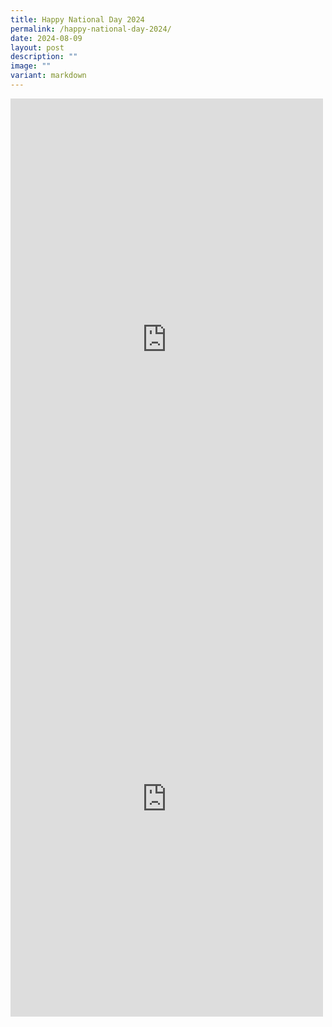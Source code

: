 ```yaml
---
title: Happy National Day 2024
permalink: /happy-national-day-2024/
date: 2024-08-09
layout: post
description: ""
image: ""
variant: markdown
---
```

<iframe allow="autoplay; clipboard-write; encrypted-media; picture-in-picture; web-share" allowfullscreen="true" frameborder="0" scrolling="no" style="border:none;overflow:hidden" height="772" width="500" src="https://www.facebook.com/plugins/post.php?href=https%3A%2F%2Fwww.facebook.com%2Falpshealthcaresupplychain%2Fposts%2Fpfbid0AN57VsBu7F26Fge5chA4AybX8iwZ4PYGHvFuHqVnXE4Ma2fAqyyXCXdwpa9onEL9l&amp;show_text=true&amp;width=500"></iframe>

<br>

<iframe allow="autoplay; clipboard-write; encrypted-media; picture-in-picture; web-share" allowfullscreen="true" frameborder="0" scrolling="no" style="border:none;overflow:hidden" height="697" width="500" src="https://www.facebook.com/plugins/post.php?href=https%3A%2F%2Fwww.facebook.com%2Falpshealthcaresupplychain%2Fposts%2Fpfbid0spmZUQhQt3B3VDVdDYZXddkkQqfF81iWn1mjq9ZMf9AZ6GYKML1sd6YNCDaZQmiEl&amp;show_text=true&amp;width=500"></iframe>
